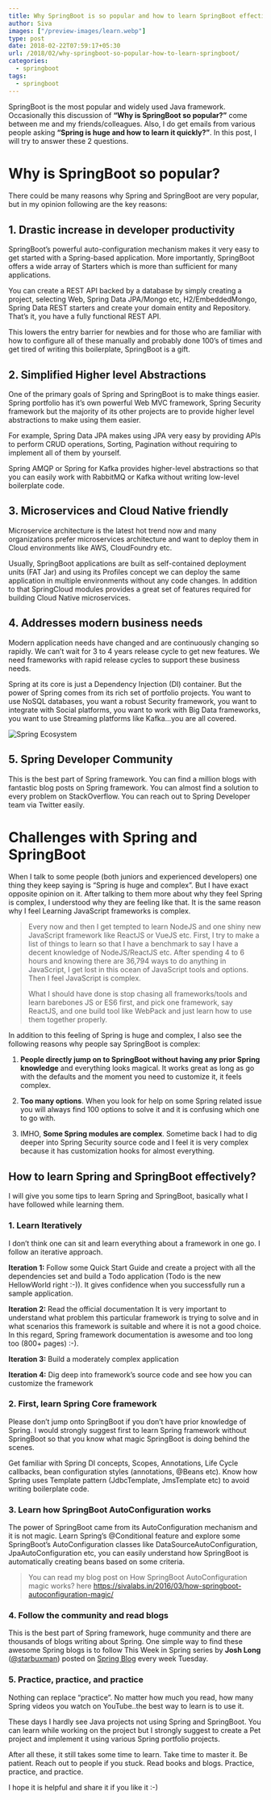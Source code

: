 ```yaml
---
title: Why SpringBoot is so popular and how to learn SpringBoot effectively?
author: Siva
images: ["/preview-images/learn.webp"]
type: post
date: 2018-02-22T07:59:17+05:30
url: /2018/02/why-springboot-so-popular-how-to-learn-springboot/
categories:
  - springboot
tags:
  - springboot
---
```



SpringBoot is the most popular and widely used Java framework. 
Occasionally this discussion of **“Why is SpringBoot so popular?”** come between me and 
my friends/colleagues. Also, I do get emails from various people asking **“Spring is huge and how to learn it quickly?”**. 
In this post, I will try to answer these 2 questions.

# Why is SpringBoot so popular?
There could be many reasons why Spring and SpringBoot are very popular, but in my opinion following are the key reasons:

## 1. Drastic increase in developer productivity
SpringBoot’s powerful auto-configuration mechanism makes it very easy to get started with a Spring-based application. More importantly, SpringBoot offers a wide array of Starters which is more than sufficient for many applications.

You can create a REST API backed by a database by simply creating a project, selecting Web, Spring Data JPA/Mongo etc, H2/EmbeddedMongo, Spring Data REST starters and create your domain entity and Repository. That’s it, you have a fully functional REST API.

This lowers the entry barrier for newbies and for those who are familiar with how to configure all of these manually and probably done 100’s of times and get tired of writing this boilerplate, SpringBoot is a gift.

## 2. Simplified Higher level Abstractions
One of the primary goals of Spring and SpringBoot is to make things easier. Spring portfolio has it’s own powerful Web MVC framework, Spring Security framework but the majority of its other projects are to provide higher level abstractions to make using them easier.

For example, Spring Data JPA makes using JPA very easy by providing APIs to perform CRUD operations, Sorting, Pagination without requiring to implement all of them by yourself.

Spring AMQP or Spring for Kafka provides higher-level abstractions so that you can easily work with RabbitMQ or Kafka without writing low-level boilerplate code.

## 3. Microservices and Cloud Native friendly
Microservice architecture is the latest hot trend now and many organizations prefer microservices architecture and want to deploy them in Cloud environments like AWS, CloudFoundry etc.

Usually, SpringBoot applications are built as self-contained deployment units (FAT Jar) and using its Profiles concept we can deploy the same application in multiple environments without any code changes. In addition to that SpringCloud modules provides a great set of features required for building Cloud Native microservices.

## 4. Addresses modern business needs
Modern application needs have changed and are continuously changing so rapidly. We can’t wait for 3 to 4 years release cycle to get new features. We need frameworks with rapid release cycles to support these business needs.

Spring at its core is just a Dependency Injection (DI) container. But the power of Spring comes from its rich set of portfolio projects. You want to use NoSQL databases, you want a robust Security framework, you want to integrate with Social platforms, you want to work with Big Data frameworks, you want to use Streaming platforms like Kafka…you are all covered.


![Spring Ecosystem](/images/spring-ecosystem.webp "Spring Ecosystem")

## 5. Spring Developer Community
This is the best part of Spring framework. You can find a million blogs with fantastic blog posts on Spring framework. You can almost find a solution to every problem on StackOverflow. You can reach out to Spring Developer team via Twitter easily.

# Challenges with Spring and SpringBoot
When I talk to some people (both juniors and experienced developers) one thing they keep saying is “Spring is huge and complex”. But I have exact opposite opinion on it. After talking to them more about why they feel Spring is complex, I understood why they are feeling like that. It is the same reason why I feel Learning JavaScript frameworks is complex.

> Every now and then I get tempted to learn NodeJS and one shiny new JavaScript framework like ReactJS or VueJS etc. First, I try to make a list of things to learn so that I have a benchmark to say I have a decent knowledge of NodeJS/ReactJS etc. After spending 4 to 6 hours and knowing there are 36,794 ways to do anything in JavaScript, I get lost in this ocean of JavaScript tools and options. Then I feel JavaScript is complex.
> 
> What I should have done is stop chasing all frameworks/tools and learn barebones JS or ES6 first, and pick one framework, say ReactJS, and one build tool like WebPack and just learn how to use them together properly.

In addition to this feeling of Spring is huge and complex, I also see the following reasons why people say SpringBoot is complex:

1. **People directly jump on to SpringBoot without having any prior Spring knowledge** and everything looks magical. It works great as long as go with the defaults and the moment you need to customize it, it feels complex.

2. **Too many options**. When you look for help on some Spring related issue you will always find 100 options to solve it and it is confusing which one to go with.

3. IMHO, **Some Spring modules are complex**. Sometime back I had to dig deeper into Spring Security source code and I feel it is very complex because it has customization hooks for almost everything.

## How to learn Spring and SpringBoot effectively?
I will give you some tips to learn Spring and SpringBoot, basically what I have followed while learning them.

### 1. Learn Iteratively
I don’t think one can sit and learn everything about a framework in one go. I follow an iterative approach.

**Iteration 1:** Follow some Quick Start Guide and create a project with all the dependencies set and build a Todo application (Todo is the new HellowWorld right :-)). It gives confidence when you successfully run a sample application.

**Iteration 2:** Read the official documentation
It is very important to understand what problem this particular framework is trying to solve and in what scenarios this framework is suitable and where it is not a good choice. In this regard, Spring framework documentation is awesome and too long too (800+ pages) :-).

**Iteration 3:** Build a moderately complex application

**Iteration 4:** Dig deep into framework’s source code and see how you can customize the framework

### 2. First, learn Spring Core framework
Please don’t jump onto SpringBoot if you don’t have prior knowledge of Spring. I would strongly suggest first to learn Spring framework without SpringBoot so that you know what magic SpringBoot is doing behind the scenes.

Get familiar with Spring DI concepts, Scopes, Annotations, Life Cycle callbacks, bean configuration styles (annotations, @Beans etc). Know how Spring uses Template pattern (JdbcTemplate, JmsTemplate etc) to avoid writing boilerplate code.

### 3. Learn how SpringBoot AutoConfiguration works
The power of SpringBoot came from its AutoConfiguration mechanism and it is not magic. Learn Spring’s @Conditional feature and explore some SpringBoot’s AutoConfiguration classes like DataSourceAutoConfiguration, JpaAutoConfiguration etc, you can easily understand how SpringBoot is automatically creating beans based on some criteria.

> You can read my blog post on How SpringBoot AutoConfiguration magic works? here https://sivalabs.in/2016/03/how-springboot-autoconfiguration-magic/

### 4. Follow the community and read blogs
This is the best part of Spring framework, huge community and there are thousands of blogs writing about Spring. 
One simple way to find these awesome Spring blogs is to follow This Week in Spring series by **Josh Long** ([@starbuxman](https://twitter.com/starbuxman)) posted on 
[Spring Blog](https://spring.io/blog) every week Tuesday.

### 5. Practice, practice, and practice
Nothing can replace “practice”. No matter how much you read, how many Spring videos you watch on YouTube..the best way to learn is to use it.

These days I hardly see Java projects not using Spring and SpringBoot. You can learn while working on the project but I strongly suggest to create a Pet project and implement it using various Spring portfolio projects.

After all these, it still takes some time to learn. Take time to master it. Be patient. Reach out to people if you stuck. Read books and blogs. Practice, practice, and practice.

I hope it is helpful and share it if you like it :-)